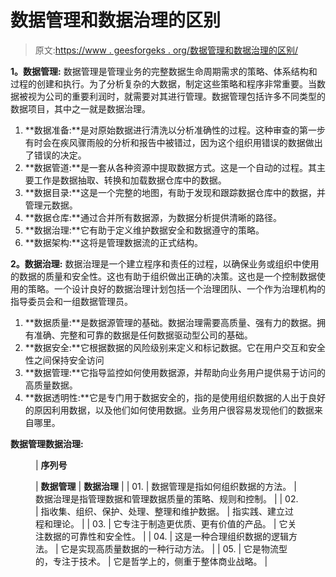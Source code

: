 # 数据管理和数据治理的区别

> 原文:[https://www . geesforgeks . org/数据管理和数据治理的区别/](https://www.geeksforgeeks.org/difference-between-data-management-and-data-governance/)

**1。数据管理:**
数据管理是管理业务的完整数据生命周期需求的策略、体系结构和过程的创建和执行。为了分析复杂的大数据，制定这些策略和程序非常重要。当数据被视为公司的重要利润时，就需要对其进行管理。数据管理包括许多不同类型的数据项目，其中之一就是数据治理。

1.  **数据准备:**是对原始数据进行清洗以分析准确性的过程。这种审查的第一步有时会在疾风骤雨般的分析和报告中被错过，因为这个组织用错误的数据做出了错误的决定。
2.  **数据管道:**是一套从各种资源中提取数据方式。这是一个自动的过程。其主要工作是数据抽取、转换和加载数据仓库中的数据。
3.  **数据目录:**这是一个完整的地图，有助于发现和跟踪数据仓库中的数据，并管理元数据。
4.  **数据仓库:**通过合并所有数据源，为数据分析提供清晰的路径。
5.  **数据治理:**它有助于定义维护数据安全和数据遵守的策略。
6.  **数据架构:**这将是管理数据流的正式结构。

**2。数据治理:**
数据治理是一个建立程序和责任的过程，以确保业务或组织中使用的数据的质量和安全性。这也有助于组织做出正确的决策。这也是一个控制数据使用的策略。一个设计良好的数据治理计划包括一个治理团队、一个作为治理机构的指导委员会和一组数据管理员。

1.  **数据质量:**是数据源管理的基础。数据治理需要高质量、强有力的数据。拥有准确、完整和可靠的数据是任何数据驱动型公司的基础。
2.  **数据安全:**它根据数据的风险级别来定义和标记数据。它在用户交互和安全性之间保持安全访问
3.  **数据管理:**它指导监控如何使用数据源，并帮助向业务用户提供易于访问的高质量数据。
4.  **数据透明性:**它是专门用于数据安全的，指的是使用组织数据的人出于良好的原因利用数据，以及他们如何使用数据。业务用户很容易发现他们的数据来自哪里。

**数据管理数据治理:**

<figure class="table">

| **序列号**

 | **数据管理** | **数据治理** |
| 01. | 数据管理是指如何组织数据的方法。 | 数据治理是指管理数据和管理数据质量的策略、规则和控制。 |
| 02. | 指收集、组织、保护、处理、整理和维护数据。 | 指实践、建立过程和理论。 |
| 03. | 它专注于制造更优质、更有价值的产品。 | 它关注数据的可靠性和安全性。 |
| 04. | 这是一种合理组织数据的逻辑方法。 | 它是实现高质量数据的一种行动方法。 |
| 05. | 它是物流型的，专注于技术。 | 它是哲学上的，侧重于整体商业战略。 |

</figure>
